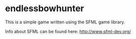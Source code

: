 endlessbowhunter
================

This is a simple game written using the SFML game library.

Info about SFML can be found here:
http://www.sfml-dev.org/
